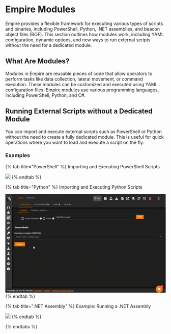 # Empire Modules
Empire provides a flexible framework for executing various types of scripts and binaries, including PowerShell, Python, .NET assemblies, and beacon object files (BOF). This section outlines how modules work, including YAML configuration, dynamic options, and new ways to run external scripts without the need for a dedicated module.

## What Are Modules?
Modules in Empire are reusable pieces of code that allow operators to perform tasks like data collection, lateral movement, or command execution. These modules can be customized and executed using YAML configuration files. Empire modules use various programming languages, including PowerShell, Python, and C#.

## Running External Scripts without a Dedicated Module
You can import and execute external scripts such as PowerShell or Python without the need to create a fully dedicated module. This is useful for quick operations where you want to load and execute a script on the fly.

### Examples


{% tab title="PowerShell" %}
Importing and Executing PowerShell Scripts

![](../.gitbook/assets/modules/powershell_invoke_script.gif)
{% endtab %}

{% tab title="Python" %}
Importing and Executing Python Scripts

![](../.gitbook/assets/modules/python_invoke_script.gif)
{% endtab %}

{% tab title=".NET Assembly" %}
Example: Running a .NET Assembly

![](../.gitbook/assets/modules/execute_assembly.gif)
{% endtab %}

{% endtabs %}
